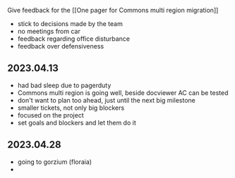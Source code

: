 Give feedback for the [[One pager for Commons multi region migration]]

* stick to decisions made by the team
* no meetings from car
* feedback regarding office disturbance
* feedback over defensiveness


## 2023.04.13

- had bad sleep due to pagerduty
- Commons multi region is going well, beside docviewer AC can be tested
- don't want to plan too ahead, just until the next big milestone
- smaller tickets, not only big blockers
- focused on the project
- set goals and blockers and let them do it

## 2023.04.28

- going to gorzium (floraia)
- 